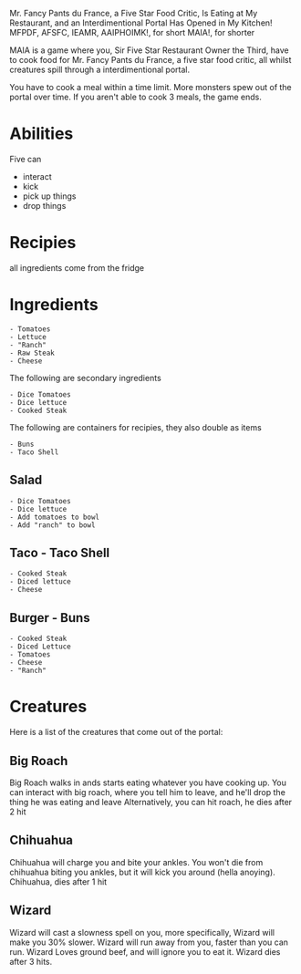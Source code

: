 Mr. Fancy Pants du France, a Five Star Food Critic, Is Eating at My Restaurant, and an Interdimentional Portal Has Opened in My Kitchen!
MFPDF, AFSFC, IEAMR, AAIPHOIMK!, for short
MAIA!, for shorter

MAIA is a game where you, Sir Five Star Restaurant Owner the Third, have to cook food for Mr. Fancy Pants du France, a five star food critic, all whilst creatures spill through a interdimentional portal.

You have to cook a meal within a time limit.
More monsters spew out of the portal over time.
If you aren't able to cook 3 meals, the game ends.

# Abilities

Five can 
- interact 
- kick 
- pick up things
- drop things

# Recipies

all ingredients come from the fridge

# Ingredients 
    - Tomatoes
    - Lettuce
    - "Ranch"
    - Raw Steak
    - Cheese

The following are secondary ingredients
   
    - Dice Tomatoes
    - Dice lettuce
    - Cooked Steak
    
The following are containers for recipies, they also double as items
    
    - Buns
    - Taco Shell

## Salad
    - Dice Tomatoes
    - Dice lettuce
    - Add tomatoes to bowl
    - Add "ranch" to bowl

## Taco - Taco Shell
    - Cooked Steak 
    - Diced lettuce
    - Cheese

## Burger - Buns
    - Cooked Steak 
    - Diced Lettuce 
    - Tomatoes 
    - Cheese 
    - "Ranch" 


# Creatures

Here is a list of the creatures that come out of the portal:

## Big Roach

Big Roach walks in ands starts eating whatever you have cooking up.
You can interact with big roach, where you tell him to leave, and he'll drop the thing he was eating and leave
Alternatively, you can hit roach, he dies after 2 hit

## Chihuahua

Chihuahua will charge you and bite your ankles. You won't die from chihuahua biting you ankles, but it will kick you around (hella anoying).
Chihuahua, dies after 1 hit

## Wizard

Wizard will cast a slowness spell on you, more specifically, Wizard will make you 30% slower.
Wizard will run away from you, faster than you can run.
Wizard Loves ground beef, and will ignore you to eat it.
Wizard dies after 3 hits.
